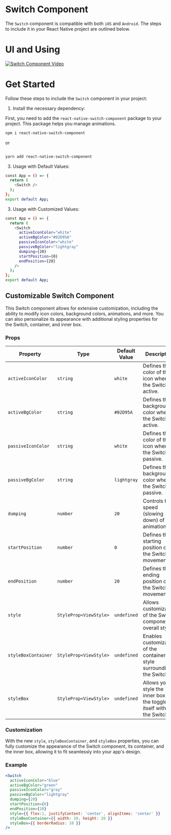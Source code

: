 # Switch Component
The `Switch` component is compatible with both `iOS` and `Android`. The steps to include it in your React Native project are outlined below.
# UI and Using

[![Switch Component Video](https://img.youtube.com/vi/D6Ymf1si4J4/0.jpg)](https://www.youtube.com/shorts/D6Ymf1si4J4)

# Get Started

Follow these steps to include the `Switch` component in your project:

1. Install the necessary dependency:

First, you need to add the `react-native-switch-component` package to your project. This package helps you manage animations.

   ```bash
   npm i react-native-switch-component
```
or
  ```bash

yarn add react-native-switch-component
```

3.  Usage with Default Values:

```bash
const App = () => {
  return (
    <Switch />
  );
};
export default App;
```
3. Usage with Customized Values:
   
```bash
const App = () => {
  return (
    <Switch
      activeIconColor="white"
      activeBgColor="#02D95A"
      passiveIconColor="white"
      passiveBgColor="lightgray"
      dumping={20}
      startPosition={0}
      endPosition={20}
    />
  );
};
export default App;
```

## Customizable Switch Component

This Switch component allows for extensive customization, including the ability to modify icon colors, background colors, animations, and more. You can also personalize its appearance with additional styling properties for the Switch, container, and inner box.

### Props

| Property               | Type                          | Default Value | Description                                                                 |
|------------------------|-------------------------------|---------------|-----------------------------------------------------------------------------|
| `activeIconColor`       | `string`                      | `white`       | Defines the color of the icon when the Switch is active.                    |
| `activeBgColor`         | `string`                      | `#02D95A`     | Defines the background color when the Switch is active.                     |
| `passiveIconColor`      | `string`                      | `white`       | Defines the color of the icon when the Switch is passive.                   |
| `passiveBgColor`        | `string`                      | `lightgray`   | Defines the background color when the Switch is passive.                    |
| `dumping`               | `number`                      | `20`          | Controls the speed (slowing down) of the animation.                          |
| `startPosition`         | `number`                      | `0`           | Defines the starting position of the Switch's movement.                     |
| `endPosition`           | `number`                      | `20`          | Defines the ending position of the Switch's movement.                       |
| `style`                 | `StyleProp<ViewStyle>`        | `undefined`   | Allows customization of the Switch component's overall style.               |
| `styleBoxContainer`     | `StyleProp<ViewStyle>`        | `undefined`   | Enables customization of the container's style surrounding the Switch.      |
| `styleBox`              | `StyleProp<ViewStyle>`        | `undefined`   | Allows you to style the inner box or the toggle itself within the Switch.   |

### Customization

With the new `style`, `styleBoxContainer`, and `styleBox` properties, you can fully customize the appearance of the Switch component, its container, and the inner box, allowing it to fit seamlessly into your app's design.

### Example

```jsx
<Switch 
  activeIconColor="blue"
  activeBgColor="green"
  passiveIconColor="gray"
  passiveBgColor="lightgray"
  dumping={20}
  startPosition={0}
  endPosition={20}
  style={{ flex:1, justifyContent: 'center', alignItems: 'center' }}
  styleBoxContainer={{ width: 20, height: 20 }}
  styleBox={{ borderRadius: 10 }}
/>